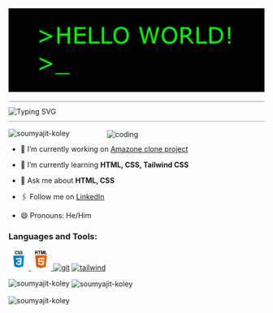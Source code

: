 <div class="banner" style="display: flex; justify-content: center; margin-bottom: 15px; "><a href="https://github.com/Soumyajit-Koley/" target="_blank" rel="noreferrer"><img src="https://github.com/Soumyajit-Koley/Utility/blob/main/Readme%20banner/hello-world.gif" alt="Hello World !!" style="max-width: 100%; "></a></div>

<!-- <h1 align="center">Hi there 👋 </h1> -->

<!-- Typing svg  -->

<div class="typing-svg" style="margin: 4px 0 ; padding: 10px 0; border-top: 2px solid rgb(207, 195, 195);border-bottom: 2px solid rgb(207, 195, 195);><a href="https://git.io/typing-svg"><img src="https://readme-typing-svg.demolab.com?font=Fira+Code&weight=600&size=32&pause=1000&color=01C540&vCenter=true&random=false&width=750&height=65&lines=This+is+Soumyajit+Koley;A+passionate+programmer;Currently+I'm+exploring+Web+Development" alt="Typing SVG" /></a></div>

<!-- <div class="typing-svg" style="margin-left: 1rem;"><a href="https://git.io/typing-svg"><img src="https://readme-typing-svg.demolab.com?font=Fira+Code&weight=600&pause=1000&color=11C53F&vCenter=true&random=false&width=475&height=65&lines=This+is+Soumyajit+Koley;A+passionate+programmer;Currently+I'm+exploring+Web+Development" alt="Typing SVG" /></a></div> -->
 

<!-- <h3 align="center">A passionate programmer </h3> -->

<img alt="coding" src="https://user-images.githubusercontent.com/69011963/137184767-79a13ec7-1bb3-4341-a6da-3a149c9c159a.gif" style=" margin: 12px 10px 10px 0px; width: 300px; display: inline-block;" data-target="animated-image.originalImage" align="right">

<p align="left"> <img src="https://komarev.com/ghpvc/?username=soumyajit-koley&label=Profile%20views&color=0e75b6&style=flat" alt="soumyajit-koley" /> </p>

- 🔭 I’m currently working on [Amazone clone project](https://soumyajit-koley.github.io/amazon-clone.github.io/)

- 🌱 I’m currently learning **HTML, CSS, Tailwind CSS**

- 💬 Ask me about **HTML, CSS**

- 🖇 Follow me on <a href="https://www.linkedin.com/in/soumyajit-koley/" rel="nofollow">LinkedIn</a>

- 😄 Pronouns: He/Him

<!-- <h3 align="left">Connect with me:</h3>
<p align="left">
</p> -->

<h3 align="left">Languages and Tools:</h3>
<p align="left"> <a href="https://www.w3schools.com/css/" target="_blank" rel="noreferrer"> <img src="https://github.com/Soumyajit-Koley/Utility/blob/main/Icons/icons8-css3.svg" alt="css3" width="40" height="40"/> </a> <a href="https://www.w3.org/html/" target="_blank" rel="noreferrer"> <img src="https://github.com/Soumyajit-Koley/Utility/blob/main/Icons/icons8-html5.svg" alt="html5" width="40" height="40"/> </a>
   <a href="https://git-scm.com/" target="_blank" rel="noreferrer"> <img src="https://camo.githubusercontent.com/fbfcb9e3dc648adc93bef37c718db16c52f617ad055a26de6dc3c21865c3321d/68747470733a2f2f7777772e766563746f726c6f676f2e7a6f6e652f6c6f676f732f6769742d73636d2f6769742d73636d2d69636f6e2e737667" alt="git" width="40" height="40" data-canonical-src="https://www.vectorlogo.zone/logos/git-scm/git-scm-icon.svg" style="max-width: 100%;"></a>
<a href="https://tailwindcss.com/" target="_blank" rel="noreferrer"><img src="https://camo.githubusercontent.com/5734d0669fe22ce04a1cb989a156cd32c379875f6bca56d5210c9432824856d9/68747470733a2f2f7777772e766563746f726c6f676f2e7a6f6e652f6c6f676f732f7461696c77696e646373732f7461696c77696e646373732d69636f6e2e737667" alt="tailwind" width="40" height="40" data-canonical-src="https://www.vectorlogo.zone/logos/tailwindcss/tailwindcss-icon.svg" style="max-width: 100%;"></a>
</p>

<p><img align="left" src="https://github-readme-stats.vercel.app/api/top-langs?username=soumyajit-koley&show_icons=true&locale=en&layout=compact" alt="soumyajit-koley" /></p>

<p>&nbsp;<img align="center" src="https://github-readme-stats.vercel.app/api?username=soumyajit-koley&show_icons=true&locale=en" alt="soumyajit-koley" /></p>

<p><img align="center" src="https://github-readme-streak-stats.herokuapp.com/?user=soumyajit-koley&" alt="soumyajit-koley" /></p>

<!--
### Hi there 👋

**Soumyajit-Koley/Soumyajit-Koley** is a ✨ _special_ ✨ repository because its `README.md` (this file) appears on your GitHub profile.

Here are some ideas to get you started:

- 🔭 I’m currently working on ...
- 🌱 I’m currently learning ...
- 👯 I’m looking to collaborate on ...
- 🤔 I’m looking for help with ...
- 💬 Ask me about ...
- 📫 How to reach me: ...
- 😄 Pronouns: ...
- ⚡ Fun fact: ...

<a href="" target="_blank" rel="noreferrer"></a>
-->
